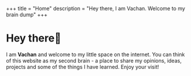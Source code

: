 +++
title = "Home"
description = "Hey there, I am Vachan. Welcome to my brain dump"
+++
# Hey there👋️
I am **Vachan** and welcome to my little space on the internet. You can  think of this website as my second brain - a place to share my opinions, ideas, projects and some of the things I have learned. Enjoy your visit!